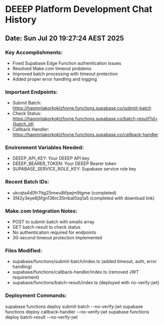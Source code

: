 # DEEEP Platform Development Chat History
## Date: Sun Jul 20 19:27:24 AEST 2025

### Key Accomplishments:
- Fixed Supabase Edge Function authentication issues
- Resolved Make.com timeout problems
- Improved batch processing with timeout protection
- Added proper error handling and logging

### Important Endpoints:
- Submit Batch: https://hapmnlakorkoklzfovne.functions.supabase.co/submit-batch
- Check Status: https://hapmnlakorkoklzfovne.functions.supabase.co/batch-result?id={batch_id}
- Callback Handler: https://hapmnlakorkoklzfovne.functions.supabase.co/callback-handler

### Environment Variables Needed:
- DEEEP_API_KEY: Your DEEEP API key
- DEEEP_BEARER_TOKEN: Your DEEEP Bearer token
- SUPABASE_SERVICE_ROLE_KEY: Supabase service role key

### Recent Batch IDs:
- ukcqta4d0fr7ttg25mwu8tfpejm9tgme (completed)
- 3f42y3eye6j5fgn136rc35mbal0zq1a5 (completed with download link)

### Make.com Integration Notes:
- POST to submit-batch with emails array
- GET batch-result to check status
- No authentication required for endpoints
- 30-second timeout protection implemented

### Files Modified:
- supabase/functions/submit-batch/index.ts (added timeout, auth, error handling)
- supabase/functions/callback-handler/index.ts (removed JWT requirement)
- supabase/functions/batch-result/index.ts (deployed with no-verify-jwt)

### Deployment Commands:
supabase functions deploy submit-batch --no-verify-jwt
supabase functions deploy callback-handler --no-verify-jwt
supabase functions deploy batch-result --no-verify-jwt
